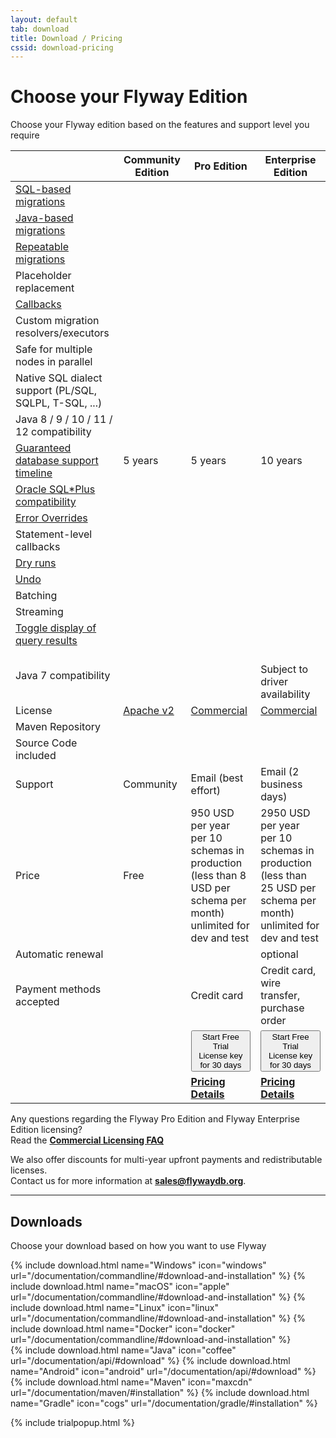 ```yaml
---
layout: default
tab: download
title: Download / Pricing
cssid: download-pricing
---
```

# Choose your Flyway Edition

Choose your Flyway edition based on the features and support level you require

<table class="table table-striped table-left">
<thead>
<tr>
<th></th>
<th>Community Edition</th>
<th>Pro Edition</th>
<th>Enterprise Edition</th>
</tr>
</thead>
<tr><td><a href="/documentation/migrations#sql-based-migrations">SQL-based migrations</a></td><td><i class="fa fa-check"></i></td><td><i class="fa fa-check"></i></td><td><i class="fa fa-check"></i></td></tr>
<tr><td><a href="/documentation/migrations#java-based-migrations">Java-based migrations</a></td><td><i class="fa fa-check"></i></td><td><i class="fa fa-check"></i></td><td><i class="fa fa-check"></i></td></tr>
<tr><td><a href="/documentation/migrations#repeatable-migrations">Repeatable migrations</a></td><td><i class="fa fa-check"></i></td><td><i class="fa fa-check"></i></td><td><i class="fa fa-check"></i></td></tr>
<tr><td>Placeholder replacement</td><td><i class="fa fa-check"></i></td><td><i class="fa fa-check"></i></td><td><i class="fa fa-check"></i></td></tr>
<tr><td><a href="/documentation/callbacks">Callbacks</a></td><td><i class="fa fa-check"></i></td><td><i class="fa fa-check"></i></td><td><i class="fa fa-check"></i></td></tr>
<tr><td>Custom migration resolvers/executors</td><td><i class="fa fa-check"></i></td><td><i class="fa fa-check"></i></td><td><i class="fa fa-check"></i></td></tr>
<tr><td>Safe for multiple nodes in parallel</td><td><i class="fa fa-check"></i></td><td><i class="fa fa-check"></i></td><td><i class="fa fa-check"></i></td></tr>
<tr><td>Native SQL dialect support (PL/SQL, SQLPL, T-SQL, ...)</td><td><i class="fa fa-check"></i></td><td><i class="fa fa-check"></i></td><td><i class="fa fa-check"></i></td></tr>
<tr><td>Java 8 / 9 / 10 / 11 / 12 compatibility</td><td><i class="fa fa-check"></i></td><td><i class="fa fa-check"></i></td><td><i class="fa fa-check"></i></td></tr>
<tr><td><a href="/download/faq#how-long-are-database-releases-supported-in-each-edition-of-flyway">Guaranteed database support timeline</a></td><td>5 years</td><td>5 years</td><td>10 years</td></tr>
<tr><td><a href="/documentation/database/oracle#sqlplus-commands">Oracle SQL*Plus compatibility</a></td><td></td><td><i class="fa fa-check"></i></td><td><i class="fa fa-check"></i></td></tr>
<tr><td><a href="/documentation/erroroverrides">Error Overrides</a></td><td></td><td><i class="fa fa-check"></i></td><td><i class="fa fa-check"></i></td></tr>
<tr><td>Statement-level callbacks</td><td></td><td><i class="fa fa-check"></i></td><td><i class="fa fa-check"></i></td></tr>
<tr><td><a href="/documentation/dryruns">Dry runs</a></td><td></td><td><i class="fa fa-check"></i></td><td><i class="fa fa-check"></i></td></tr>
<tr><td><a href="/documentation/command/undo">Undo</a></td><td></td><td><i class="fa fa-check"></i></td><td><i class="fa fa-check"></i></td></tr>
<tr><td>Batching</td><td></td><td><i class="fa fa-check"></i></td><td><i class="fa fa-check"></i></td></tr>
<tr><td>Streaming</td><td></td><td><i class="fa fa-check"></i></td><td><i class="fa fa-check"></i></td></tr>
<tr><td><a href="/documentation/migrations#query-results">Toggle display of query results</a></td><td></td><td><i class="fa fa-check"></i></td><td><i class="fa fa-check"></i></td></tr>
<tr><td>Java 7 compatibility</td><td></td><td></td><td><i class="fa fa-check"></i><br><span class="note">Subject to driver availability</span></td></tr>
<tr><td>License</td><td><a href="/licenses/flyway-community">Apache v2</a></td><td><a href="/licenses/flyway-pro">Commercial</a></td><td><a href="/licenses/flyway-enterprise">Commercial</a></td></tr>
<tr><td>Maven Repository</td><td><i class="fa fa-check"></i></td><td><i class="fa fa-check"></i></td><td><i class="fa fa-check"></i></td></tr>
<tr><td>Source Code included</td><td><i class="fa fa-check"></i></td><td><i class="fa fa-check"></i></td><td><i class="fa fa-check"></i></td></tr>
<tr><td>Support</td><td>Community</td><td>Email (best effort)</td><td>Email (2 business days)</td></tr>
<tr><td>Price</td><td>Free</td><td>950 USD per year<br><span class="note">per 10 schemas in production<br>(less than 8 USD per schema per month)<br>unlimited for dev and test</span></td><td>2950 USD per year<br><span class="note">per 10 schemas in production<br>(less than 25 USD per schema per month)<br>unlimited for dev and test</span></td></tr>
<tr><td>Automatic renewal</td><td></td><td><i class="fa fa-check"></i></td><td>optional</td></tr>
<tr><td>Payment methods accepted</td><td></td><td>Credit card</td><td>Credit card, wire transfer, purchase order</td></tr>
<tr><td></td><td></td>
<td><button class="btn btn-primary btn-download" data-toggle="modal" data-target="#flyway-trial-license-modal">Start Free Trial <i class="fa fa-arrow-right"></i><br><span class="note">License key for 30 days</span></button></td>
<td><button class="btn btn-primary btn-download" data-toggle="modal" data-target="#flyway-trial-license-modal">Start Free Trial <i class="fa fa-arrow-right"></i><br><span class="note">License key for 30 days</span></button></td>
</tr>
<tr><td></td>
<td></td>
<td><a class="btn btn-success btn-download" href="/download/pro"><strong>Pricing Details</strong> <i class="fa fa-arrow-right"></i></a></td>
<td><a class="btn btn-success btn-download" href="/download/enterprise"><strong>Pricing Details</strong> <i class="fa fa-arrow-right"></i></a></td>
</tr>
</table>

Any questions regarding the Flyway Pro Edition and Flyway Enterprise Edition licensing?<br>
Read the [**Commercial Licensing FAQ**](/download/faq)

We also offer discounts for multi-year upfront payments and redistributable licenses.<br>
Contact us for more information at **sales@flywaydb.org**.

<hr class="soften">

## Downloads

Choose your download based on how you want to use Flyway

<div class="row">
    <div class="col-md-2"></div>
    {% include download.html name="Windows" icon="windows" url="/documentation/commandline/#download-and-installation" %}
    {% include download.html name="macOS" icon="apple" url="/documentation/commandline/#download-and-installation" %}
    {% include download.html name="Linux" icon="linux" url="/documentation/commandline/#download-and-installation" %}
    {% include download.html name="Docker" icon="docker" url="/documentation/commandline/#download-and-installation" %}
</div>    
<div class="row">
    <div class="col-md-2"></div>
    {% include download.html name="Java" icon="coffee" url="/documentation/api/#download" %}
    {% include download.html name="Android" icon="android" url="/documentation/api/#download" %}
    {% include download.html name="Maven" icon="maxcdn" url="/documentation/maven/#installation" %}
    {% include download.html name="Gradle" icon="cogs" url="/documentation/gradle/#installation" %}
</div>

{% include trialpopup.html %}